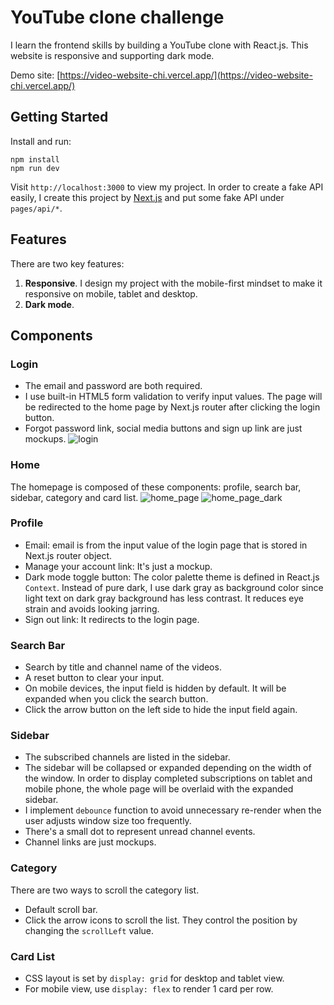 # YouTube clone challenge

I learn the frontend skills by building a YouTube clone with React.js. This website is responsive and supporting dark mode.

Demo site: [https://video-website-chi.vercel.app/](https://video-website-chi.vercel.app/)

## Getting Started

Install and run:

```
npm install
npm run dev
```

Visit `http://localhost:3000` to view my project.
In order to create a fake API easily, I create this project by [Next.js](https://nextjs.org/docs/getting-started) and put some fake API under `pages/api/*`.

## Features

There are two key features:

1. **Responsive**. I design my project with the mobile-first mindset to make it responsive on mobile, tablet and desktop.
2. **Dark mode**.

## Components

### Login

- The email and password are both required.
- I use built-in HTML5 form validation to verify input values. The page will be redirected to the home page by Next.js router after clicking the login button.
- Forgot password link, social media buttons and sign up link are just mockups.
  ![login](https://user-images.githubusercontent.com/87522693/151519808-af2deefc-fc12-4fbd-a9c0-139f237de784.png)

### Home

The homepage is composed of these components: profile, search bar, sidebar, category and card list.
![home_page](https://user-images.githubusercontent.com/87522693/151519721-37661d6f-15d1-4a58-90f7-9f3e598b28d9.png)
![home_page_dark](https://user-images.githubusercontent.com/87522693/151519893-73dd46fa-1c11-48ef-996a-38824cf53181.png)

### Profile

- Email: email is from the input value of the login page that is stored in Next.js router object.
- Manage your account link: It's just a mockup.
- Dark mode toggle button: The color palette theme is defined in React.js `Context`. Instead of pure dark, I use dark gray as background color since light text on dark gray background has less contrast. It reduces eye strain and avoids looking jarring.
- Sign out link: It redirects to the login page.

### Search Bar

- Search by title and channel name of the videos.
- A reset button to clear your input.
- On mobile devices, the input field is hidden by default. It will be expanded when you click the search button.
- Click the arrow button on the left side to hide the input field again.

### Sidebar

- The subscribed channels are listed in the sidebar.
- The sidebar will be collapsed or expanded depending on the width of the window. In order to display completed subscriptions on tablet and mobile phone, the whole page will be overlaid with the expanded sidebar.
- I implement `debounce` function to avoid unnecessary re-render when the user adjusts window size too frequently.
- There's a small dot to represent unread channel events.
- Channel links are just mockups.

### Category

There are two ways to scroll the category list.

- Default scroll bar.
- Click the arrow icons to scroll the list. They control the position by changing the `scrollLeft` value.

### Card List

- CSS layout is set by `display: grid` for desktop and tablet view.
- For mobile view, use `display: flex` to render 1 card per row.
